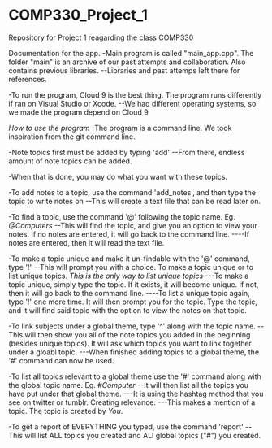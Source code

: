 # COMP330_Project_1
Repository for Project 1 reagarding the class COMP330

Documentation for the app.
-Main program is called "main_app.cpp". The folder "main" is an archive of our past attempts and collaboration. Also contains previous libraries.
--Libraries and past attemps left there for references.

-To run the program, Cloud 9 is the best thing. The program runs differently if ran on Visual Studio or Xcode. 
--We had different operating systems, so we made the program depend on Cloud 9

*How to use the program*
-The program is a command line. We took inspiration from the git command line.

-Note topics first must be added by typing 'add'
--From there, endless amount of note topics can be added.

-When that is done, you may do what you want with these topics.

-To add notes to a topic, use the command 'add_notes', and then type the topic to write notes on
--This will create a text file that can be read later on.

-To find a topic, use the command '@' following the topic name. Eg. *@Computers*
--This will find the topic, and give you an option to view your notes. If no notes are entered, it will go back to the command line.
----If notes are entered, then it will read the text file. 

-To make a topic unique and make it un-findable with the '@' command, type '!'
--This will prompt you with a choice. To make a topic unique or to list unique topics. *This is the only way to list unique topics*
---To make a topic unique, simply type the topic. If it exists, it will become unique. If not, then it will go back to the command line.
----To list a unique topic again, type '!' one more time. It will then prompt you for the topic. Type the topic, and it will find said topic with the option to view the notes on that topic.

-To link subjects under a global theme, type '^' along with the topic name. 
--This will then show you all of the note topics you added in the beginning (besides unique topics). It will ask which topics you want to link together under a gloabl topic.
---When finished adding topics to a global theme, the '#' command can now be used.

-To list all topics relevant to a global theme use the '#' command along with the global topic name. Eg. *#Computer*
--It will then list all the topics you have put under that global theme.
---It is using the hashtag method that you see on twitter or tumblr. Creating relevance. 
---This makes a mention of a topic. The topic is created by *You*.

-To get a report of EVERYTHING you typed, use the command 'report'
--This will list ALL topics you created and ALl global topics ("#") you created.

